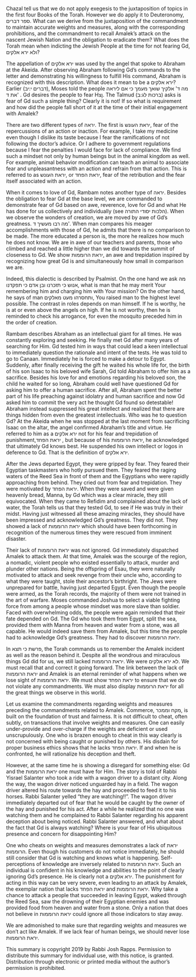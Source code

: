Chazal tell us that we do not apply exegesis to the juxtaposition of topics in the first four Books of the Torah. However we do apply it to Deuteronomy, ספר דברים. What can we derive from the juxtaposition of the commandment to maintain accurate weights and measures, along with the corresponding prohibitions, and the commandment to recall Amalek’s attack on the nascent Jewish Nation and the obligation to eradicate them? What does the Torah mean when indicting the Jewish People at the time for not fearing Gd, ולא ירא אלקים?

The appellation of ירא אלקים was used by the angel that spoke to Abraham at the Akeida. After observing Abraham following Gd’s commands to the letter and demonstrating his willingness to fulfill His command, Abraham is recognized with this description. What does it mean to be a ירא אלקים? Earlier (דברים י:יב), Moses told the people מה ד' אלקיך שואך מעמך כי אם ליראה את ד' . Gd desires the people to fear Hןצ. The Talmud (ברכות לג:ב) asks is fear of Gd such a simple thing? Clearly it is not! If so what is requirement and how did the people fall short of it at the time of their initial engagement with Amalek?

There are two different types of יראה. The first is יראת העונש, fear of the repercussions of an action or inaction. For example, I take my medicine even though I dislike its taste because I fear the ramifications of not following the doctor’s advice. Or I adhere to government regulations because I fear the penalties I would face for lack of compliance. We find such a mindset not only by human beings but in the animal kingdom as well. For example, animal behavior modification can teach an animal to associate fear and unpleasantness with an action and refrain from that action. This is referred to as יראת העונש, or יראת הפחד, fear of the retribution and the fear itself associated with an action.

When it comes to love of Gd, Rambam notes another type of יראה. Besides the obligation to fear Gd at the base level, we are commanded to demonstrate fear of Gd based on awe, reverence, love for Gd and what He has done for us collectively and individually (see הלכות יסודי התורה). When we observe the wonders of creation, we are moved by awe of Gd’s greatness. מה רבו מעשיך ד'. When man compares his meager accomplishments with those of Gd, he admits that there is no comparison to be made. The more educated a person is, the more he realizes how much he does not know. We are in awe of our teachers and parents, those who climbed and reached a little higher than we did towards the summit of closeness to Gd. We show יראת הרוממות, an awe and trepidation inspired by recognizing how great Gd is and simultaneously how small in comparison we are.

Indeed, this dialectic is described by Psalmist. On the one hand we ask מה אנוש כי תזכרנו  ובן אדם כי תפקדנו, what is man that he may merit Your remembering him and charging him with Your mission? On the other hand, he says of man ותחסרהו מעט מאלקים, You raised man to the highest level possible. The contrast in roles depends on man himself. If he is worthy, he is at or even above the angels on high. If he is not worthy, then he is reminded to check his arrogance, for even the mosquito preceded him in the order of creation.

Rambam describes Abraham as an intellectual giant for all times. He was constantly exploring and seeking. He finally met Gd after many years of searching for Him. Gd tested him in ways that could lead a keen intellectual to immediately question the rationale and intent of the tests. He was told to go to Canaan. Immediately he is forced to make a detour to Egypt. Suddenly, after finally receiving the gift he waited his whole life for, the birth of his son Isaac to his beloved wife Sarah, Gd told Abraham to offer him as a sacrifice.  Besides his love for and emotions regarding his beloved son, the child he waited for so long, Abraham could well have questioned Gd for asking him to offer a human sacrifice. After all, Abraham spent the better part of his life preaching against idolatry and human sacrifice and now Gd asked him to commit the very act he thought Gd found so detestable! Abraham instead suppressed his great intellect and realized that there are things hidden from even the greatest intellectuals. Who was he to question Gd? At the Akeida when he was stopped at the last moment from sacrificing Isaac on the altar, the angel confirmed Abraham’s title and virtue. He referred to him as a ירא אלקים not for his fear and trepidation of punishment,יראת הפחד , but because of his יראת הרוממות, he acknowledged that ultimately Gd knows best. He suspended his own intellect or logos in deference to Gd. That is the definition of ירא אלקים.

After the Jews departed Egypt, they were gripped by fear. They feared their Egyptian taskmasters who hotly pursued them. They feared the raging waters of the Reed Sea in front of them and the Egyptians who were rapidly approaching from behind. They cried out from fear and trepidation. They were motivated by יראת הפחד. When they were saved and were given heavenly bread, Manna, by Gd which was a clear miracle, they still equivocated. When they came to Refidim and complained about the lack of water, the Torah tells us that they tested Gd, to see if He was truly in their midst. Having just witnessed all these amazing miracles, they should have been impressed and acknowledged Gd’s greatness. They did not. They showed a lack of יראת הרוממות which should have been forthcoming in recognition of the numerous times they were rescued from imminent disaster.

Their lack of יראת הרוממות was not ignored. Gd immediately dispatched Amalek to attack them. At that time, Amalek was the scourge of the region, a nomadic, violent people who existed essentially to attack, murder and plunder other nations. Being the offspring of Esau, they were naturally motivated to attack and seek revenge from their uncle who, according to what they were taught, stole their ancestor’s birthright. The Jews were unprepared for battle, having just departed Egypt. Even though the people were armed, as the Torah records, the majority of them were not trained in the art of warfare. Moses commanded Joshua to select a viable fighting force from among a people whose mindset was more slave than soldier. Faced with overwhelming odds, the people were again reminded that their fate depended on Gd. The Gd who took them from Egypt, split the sea, provided them with Manna from heaven and water from a stone, was all capable. He would indeed save them from Amalek, but this time the people had to acknowledge Gd’s greatness. They had to discover יראת הרוממות.

In פרשת כי תצא, the Torah commands us to remember the Amalek incident as well as the reason behind it. Despite all the wondrous and miraculous things Gd did for us, we still lacked יראת הרוממות. We were לא ירא אלקים. We must recall that and correct it going forward. The link between the lack of יראת הרוממות and Amalek is an eternal reminder of what happens when we lose sight of יראת הרוממות. We must show יראת הפחד  to ensure that we do not violate any commandments. We must also display יראת הרוממות for all the great things we observe in this world.

Let us examine the commandments regarding weights and measures preceding the commandments related to Amalek. Commerce, מקח וממכר, is built on the foundation of trust and fairness. It is not difficult to cheat, often subtly, on transactions that involve weights and measures. One can easily under-provide and over-charge if the weights are deficient or used unscrupulously. One who is brazen enough to cheat in this way clearly is not concerned with being caught or punished by others. His disdain for proper business ethics shows that he lacks יראת הפחד. If and when he is confronted, he will rationalize his deception and theft. 

However, at the same time he is showing a disregard for something else: Gd and the יראת הרוממות one must have for Him. The story is told of Rabbi Yisrael Salanter who took a ride with a wagon driver to a distant city. Along the way, the wagon driver noticed unguarded hay in a field. The wagon driver altered his route towards the hay and proceeded to feed it to his horses. Rabbi Salanter yelled “they are watching!!”. The wagon driver immediately departed out of fear that he would be caught by the owner of the hay and punished for his act. After a while he realized that no one was watching them and he complained to Rabbi Salanter regarding his apparent deception about being noticed. Rabbi Salanter answered, and what about the fact that Gd is always watching? Where is your fear of His ubiquitous presence and concern for disappointing Him?

One who cheats on weights and measures demonstrates a lack of יראת הרוממות. Even though his customers do not notice immediately, he should still consider that Gd is watching and knows what is happening. Self-perceptions of knowledge are inversely related to יראת הרוממות. Such an individual is confident in his knowledge and abilities to the point of clearly ignoring Gd’s presence. He is clearly not a ירא אלקים. The punishment for acting in this way can be very severe, even leading to an attack by Amalek, the exemplar nation that lacks יראת הפחד and יראת הרוממות. Why take a chance to attack a people that succeeded in leaving Egypt, waked through the Reed Sea, saw the drowning of their Egyptian enemies and was provided food from heaven and water from a stone. Only a nation that does not believe in יראת הרוממות could ignore all those indicators to stay away. 

We are admonished to make sure that regarding weights and measures we don’t act like Amalek. If we lack fear of human beings, we should never lose יראת הרוממות.

This summary is copyright 2019 by Rabbi Josh Rapps. Permission to distribute this summary for individual use, with this notice, is granted. Distribution through electronic or printed media without the author’s permission is prohibited.


